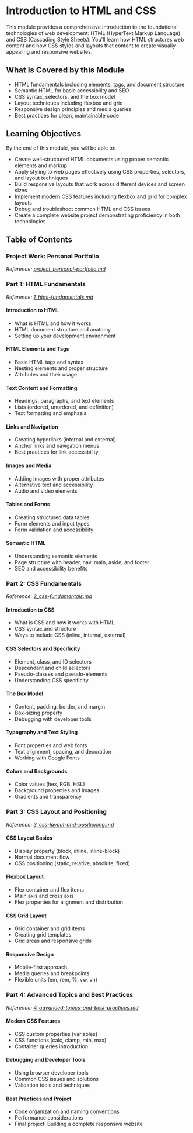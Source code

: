 # Introduction to HTML and CSS

This module provides a comprehensive introduction to the foundational technologies of web development: HTML (HyperText Markup Language) and CSS (Cascading Style Sheets). You'll learn how HTML structures web content and how CSS styles and layouts that content to create visually appealing and responsive websites.

## What Is Covered by this Module

- HTML fundamentals including elements, tags, and document structure
- Semantic HTML for basic accessibility and SEO
- CSS syntax, selectors, and the box model
- Layout techniques including flexbox and grid
- Responsive design principles and media queries
- Best practices for clean, maintainable code

## Learning Objectives

By the end of this module, you will be able to:

- Create well-structured HTML documents using proper semantic elements and markup
- Apply styling to web pages effectively using CSS properties, selectors, and layout techniques
- Build responsive layouts that work across different devices and screen sizes
- Implement modern CSS features including flexbox and grid for complex layouts
- Debug and troubleshoot common HTML and CSS issues
- Create a complete website project demonstrating proficiency in both technologies

## Table of Contents

### Project Work: Personal Portfolio
*Reference: [project_personal-portfolio.md](project_personal-portfolio.md)*

### Part 1: HTML Fundamentals
*Reference: [1_html-fundamentals.md](1_html-fundamentals.md)*

#### Introduction to HTML
- What is HTML and how it works
- HTML document structure and anatomy
- Setting up your development environment

#### HTML Elements and Tags
- Basic HTML tags and syntax
- Nesting elements and proper structure
- Attributes and their usage

#### Text Content and Formatting
- Headings, paragraphs, and text elements
- Lists (ordered, unordered, and definition)
- Text formatting and emphasis

#### Links and Navigation
- Creating hyperlinks (internal and external)
- Anchor links and navigation menus
- Best practices for link accessibility

#### Images and Media
- Adding images with proper attributes
- Alternative text and accessibility
- Audio and video elements

#### Tables and Forms
- Creating structured data tables
- Form elements and input types
- Form validation and accessibility

#### Semantic HTML
- Understanding semantic elements
- Page structure with header, nav, main, aside, and footer
- SEO and accessibility benefits

### Part 2: CSS Fundamentals
*Reference: [2_css-fundamentals.md](2_css-fundamentals.md)*

#### Introduction to CSS
- What is CSS and how it works with HTML
- CSS syntax and structure
- Ways to include CSS (inline, internal, external)

#### CSS Selectors and Specificity
- Element, class, and ID selectors
- Descendant and child selectors
- Pseudo-classes and pseudo-elements
- Understanding CSS specificity

#### The Box Model
- Content, padding, border, and margin
- Box-sizing property
- Debugging with developer tools

#### Typography and Text Styling
- Font properties and web fonts
- Text alignment, spacing, and decoration
- Working with Google Fonts

#### Colors and Backgrounds
- Color values (hex, RGB, HSL)
- Background properties and images
- Gradients and transparency

### Part 3: CSS Layout and Positioning
*Reference: [3_css-layout-and-positioning.md](3_css-layout-and-positioning.md)*

#### CSS Layout Basics
- Display property (block, inline, inline-block)
- Normal document flow
- CSS positioning (static, relative, absolute, fixed)

#### Flexbox Layout
- Flex container and flex items
- Main axis and cross axis
- Flex properties for alignment and distribution

#### CSS Grid Layout
- Grid container and grid items
- Creating grid templates
- Grid areas and responsive grids

#### Responsive Design
- Mobile-first approach
- Media queries and breakpoints
- Flexible units (em, rem, %, vw, vh)

### Part 4: Advanced Topics and Best Practices
*Reference: [4_advanced-topics-and-best-practices.md](4_advanced-topics-and-best-practices.md)*

#### Modern CSS Features
- CSS custom properties (variables)
- CSS functions (calc, clamp, min, max)
- Container queries introduction

#### Debugging and Developer Tools
- Using browser developer tools
- Common CSS issues and solutions
- Validation tools and techniques

#### Best Practices and Project
- Code organization and naming conventions
- Performance considerations
- Final project: Building a complete responsive website

<!-- ---

## Additional Resources

- Useful tools, references, and further reading
- Cheat sheets and quick references for HTML elements and CSS properties
- Troubleshooting guides for common problems and solutions -->